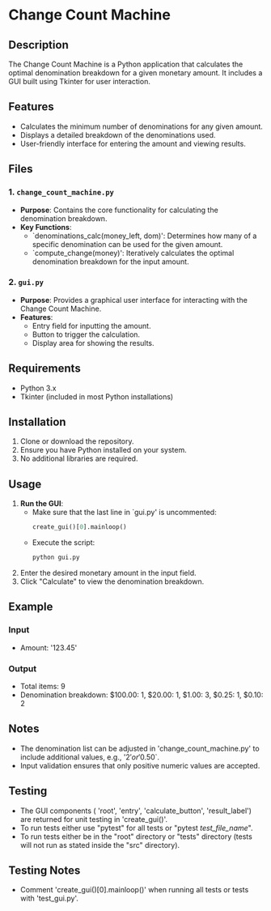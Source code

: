 # Change Count Machine

## Description
The Change Count Machine is a Python application that calculates the optimal denomination breakdown for a given monetary amount. It includes a GUI built using Tkinter for user interaction.

## Features
- Calculates the minimum number of denominations for any given amount.
- Displays a detailed breakdown of the denominations used.
- User-friendly interface for entering the amount and viewing results.

## Files
### 1. `change_count_machine.py`
- **Purpose**: Contains the core functionality for calculating the denomination breakdown.
- **Key Functions**:
  - `denominations_calc(money_left, dom)': Determines how many of a specific denomination can be used for the given amount.
  - `compute_change(money)': Iteratively calculates the optimal denomination breakdown for the input amount.

### 2. `gui.py`
- **Purpose**: Provides a graphical user interface for interacting with the Change Count Machine.
- **Features**:
  - Entry field for inputting the amount.
  - Button to trigger the calculation.
  - Display area for showing the results.

## Requirements
- Python 3.x
- Tkinter (included in most Python installations)

## Installation
1. Clone or download the repository.
2. Ensure you have Python installed on your system.
3. No additional libraries are required.

## Usage
1. **Run the GUI**:
   - Make sure that the last line in `gui.py' is uncommented:
     ```python
     create_gui()[0].mainloop()
     ```
   - Execute the script:
     ```bash
     python gui.py
     ```
2. Enter the desired monetary amount in the input field.
3. Click "Calculate" to view the denomination breakdown.

## Example
### Input
- Amount: '123.45'
  
### Output
- Total items: 9
- Denomination breakdown: $100.00: 1, $20.00: 1, $1.00: 3, $0.25: 1, $0.10: 2

## Notes
- The denomination list can be adjusted in 'change_count_machine.py' to include additional values, e.g., '$2' or '$0.50`.
- Input validation ensures that only positive numeric values are accepted.

## Testing
- The GUI components ( 'root', 'entry', 'calculate_button', 'result_label') are returned for unit testing in 'create_gui()'.
- To run tests either use "pytest" for all tests or "pytest _test_file_name_".
- To run tests either be in the "root" directory or "tests" directory (tests will not run as stated inside the "src" directory).

## Testing Notes
- Comment 'create_gui()[0].mainloop()' when running all tests or tests with 'test_gui.py'.
  

